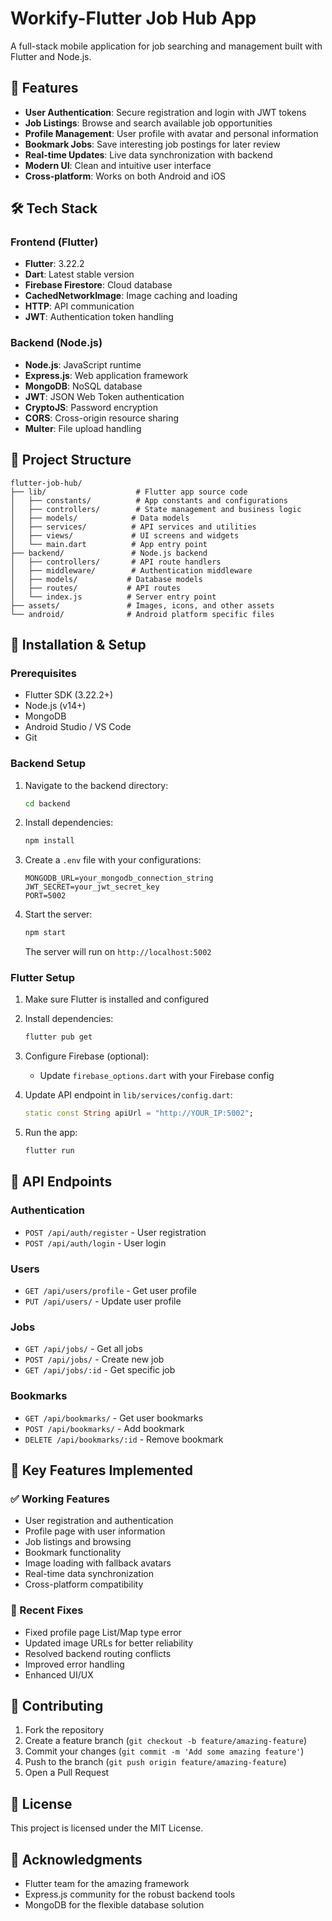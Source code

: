 # Workify-Flutter Job Hub App

A full-stack mobile application for job searching and management built with Flutter and Node.js.

## 🚀 Features

- **User Authentication**: Secure registration and login with JWT tokens
- **Job Listings**: Browse and search available job opportunities
- **Profile Management**: User profile with avatar and personal information
- **Bookmark Jobs**: Save interesting job postings for later review
- **Real-time Updates**: Live data synchronization with backend
- **Modern UI**: Clean and intuitive user interface
- **Cross-platform**: Works on both Android and iOS

## 🛠️ Tech Stack

### Frontend (Flutter)
- **Flutter**: 3.22.2
- **Dart**: Latest stable version
- **Firebase Firestore**: Cloud database
- **CachedNetworkImage**: Image caching and loading
- **HTTP**: API communication
- **JWT**: Authentication token handling

### Backend (Node.js)
- **Node.js**: JavaScript runtime
- **Express.js**: Web application framework
- **MongoDB**: NoSQL database
- **JWT**: JSON Web Token authentication
- **CryptoJS**: Password encryption
- **CORS**: Cross-origin resource sharing
- **Multer**: File upload handling

## 📁 Project Structure

```
flutter-job-hub/
├── lib/                    # Flutter app source code
│   ├── constants/          # App constants and configurations
│   ├── controllers/        # State management and business logic
│   ├── models/            # Data models
│   ├── services/          # API services and utilities
│   ├── views/             # UI screens and widgets
│   └── main.dart          # App entry point
├── backend/               # Node.js backend
│   ├── controllers/       # API route handlers
│   ├── middleware/        # Authentication middleware
│   ├── models/           # Database models
│   ├── routes/           # API routes
│   └── index.js          # Server entry point
├── assets/               # Images, icons, and other assets
└── android/              # Android platform specific files
```

## 🔧 Installation & Setup

### Prerequisites
- Flutter SDK (3.22.2+)
- Node.js (v14+)
- MongoDB
- Android Studio / VS Code
- Git

### Backend Setup
1. Navigate to the backend directory:
   ```bash
   cd backend
   ```

2. Install dependencies:
   ```bash
   npm install
   ```

3. Create a `.env` file with your configurations:
   ```env
   MONGODB_URL=your_mongodb_connection_string
   JWT_SECRET=your_jwt_secret_key
   PORT=5002
   ```

4. Start the server:
   ```bash
   npm start
   ```
   The server will run on `http://localhost:5002`

### Flutter Setup
1. Make sure Flutter is installed and configured
2. Install dependencies:
   ```bash
   flutter pub get
   ```

3. Configure Firebase (optional):
   - Update `firebase_options.dart` with your Firebase config

4. Update API endpoint in `lib/services/config.dart`:
   ```dart
   static const String apiUrl = "http://YOUR_IP:5002";
   ```

5. Run the app:
   ```bash
   flutter run
   ```

## 🔑 API Endpoints

### Authentication
- `POST /api/auth/register` - User registration
- `POST /api/auth/login` - User login

### Users
- `GET /api/users/profile` - Get user profile
- `PUT /api/users/` - Update user profile

### Jobs
- `GET /api/jobs/` - Get all jobs
- `POST /api/jobs/` - Create new job
- `GET /api/jobs/:id` - Get specific job

### Bookmarks
- `GET /api/bookmarks/` - Get user bookmarks
- `POST /api/bookmarks/` - Add bookmark
- `DELETE /api/bookmarks/:id` - Remove bookmark

## 🎯 Key Features Implemented

### ✅ Working Features
- User registration and authentication
- Profile page with user information
- Job listings and browsing
- Bookmark functionality
- Image loading with fallback avatars
- Real-time data synchronization
- Cross-platform compatibility

### 🔧 Recent Fixes
- Fixed profile page List/Map type error
- Updated image URLs for better reliability
- Resolved backend routing conflicts
- Improved error handling
- Enhanced UI/UX

## 🤝 Contributing

1. Fork the repository
2. Create a feature branch (`git checkout -b feature/amazing-feature`)
3. Commit your changes (`git commit -m 'Add some amazing feature'`)
4. Push to the branch (`git push origin feature/amazing-feature`)
5. Open a Pull Request

## 📄 License

This project is licensed under the MIT License.

## 🙏 Acknowledgments

- Flutter team for the amazing framework
- Express.js community for the robust backend tools
- MongoDB for the flexible database solution
